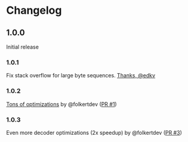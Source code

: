 # Changelog

## 1.0.0

Initial release

### 1.0.1

Fix stack overflow for large byte sequences.
[Thanks, @edkv](https://discourse.elm-lang.org/t/base64-encoding-decoding/2693/2)

### 1.0.2

[Tons of optimizations](https://discourse.elm-lang.org/t/optimizing-base64-encoding-decoding/3603) by @folkertdev ([PR #1](https://github.com/danfishgold/base64-bytes/pull/1))

### 1.0.3

Even more decoder optimizations (2x speedup) by @folkertdev ([PR #3](https://github.com/danfishgold/base64-bytes/pull/3))
